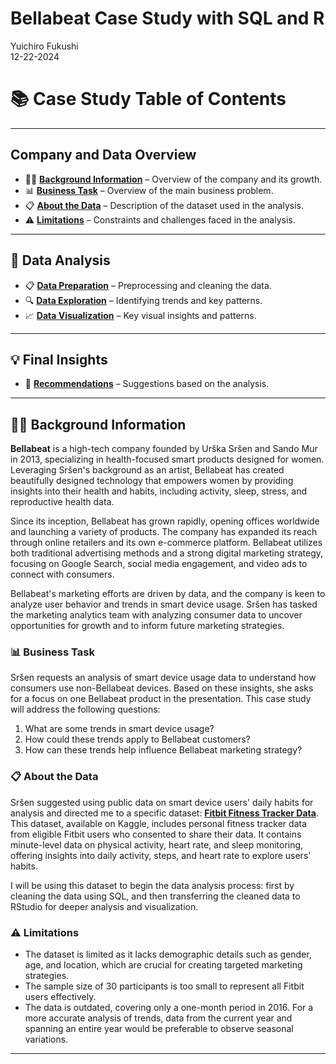 Bellabeat Case Study with SQL and R
================
Yuichiro Fukushi<br>12-22-2024

# 📚 Case Study Table of Contents

---

## **Company and Data Overview**  
- 🧑‍💼 [**Background Information**](#background-information) – Overview of the company and its growth.
- 📊 [**Business Task**](#business-task) – Overview of the main business problem.
- 📋 [**About the Data**](#about-the-data) – Description of the dataset used in the analysis.
- ⚠️ [**Limitations**](#limitations) – Constraints and challenges faced in the analysis.

---

## **🔧 Data Analysis**
- 📋 [**Data Preparation**](#data-preparation) – Preprocessing and cleaning the data.
- 🔍 [**Data Exploration**](#data-exploration) – Identifying trends and key patterns.
- 📈 [**Data Visualization**](#data-visualization) – Key visual insights and patterns.

---

## **💡 Final Insights**
- 🎯 [**Recommendations**](#recommendations) – Suggestions based on the analysis.

---

## 🧑‍💼 Background Information

**Bellabeat** is a high-tech company founded by Urška Sršen and Sando Mur in 2013, specializing in health-focused smart products designed for women. Leveraging Sršen's background as an artist, Bellabeat has created beautifully designed technology that empowers women by providing insights into their health and habits, including activity, sleep, stress, and reproductive health data.

Since its inception, Bellabeat has grown rapidly, opening offices worldwide and launching a variety of products. The company has expanded its reach through online retailers and its own e-commerce platform. Bellabeat utilizes both traditional advertising methods and a strong digital marketing strategy, focusing on Google Search, social media engagement, and video ads to connect with consumers.

Bellabeat's marketing efforts are driven by data, and the company is keen to analyze user behavior and trends in smart device usage. Sršen has tasked the marketing analytics team with analyzing consumer data to uncover opportunities for growth and to inform future marketing strategies.

### 📊 Business Task

Sršen requests an analysis of smart device usage data to understand how consumers use non-Bellabeat devices. Based on these insights, she asks for a focus on one Bellabeat product in the presentation. This case study will address the following questions:

1.  What are some trends in smart device usage?
2.  How could these trends apply to Bellabeat customers?
3.  How can these trends help influence Bellabeat marketing strategy?

### 📋 About the Data

Sršen suggested using public data on smart device users' daily habits for analysis and directed me to a specific dataset: **[Fitbit Fitness Tracker Data](https://www.kaggle.com/datasets/arashnic/fitbit)**. This dataset, available on Kaggle, includes personal fitness tracker data from eligible Fitbit users who consented to share their data. It contains minute-level data on physical activity, heart rate, and sleep monitoring, offering insights into daily activity, steps, and heart rate to explore users' habits. 

I will be using this dataset to begin the data analysis process: first by cleaning the data using SQL, and then transferring the cleaned data to RStudio for deeper analysis and visualization.

### ⚠️ Limitations

- The dataset is limited as it lacks demographic details such as gender, age, and location, which are crucial for creating targeted marketing strategies.
- The sample size of 30 participants is too small to represent all Fitbit users effectively.
- The data is outdated, covering only a one-month period in 2016. For a more accurate analysis of trends, data from the current year and spanning an entire year would be preferable to observe seasonal variations.

---




